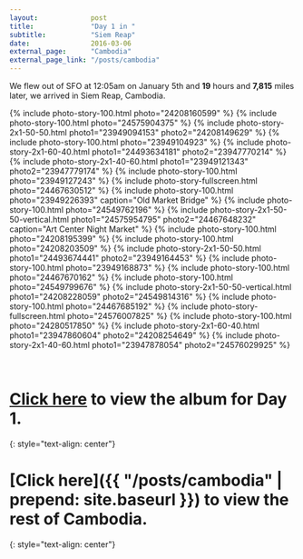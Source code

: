 ```yaml
---
layout:             post
title:              "Day 1 in "
subtitle:           "Siem Reap"
date:               2016-03-06
external_page:      "Cambodia"
external_page_link: "/posts/cambodia"
---
```


We flew out of SFO at 12:05am on January 5th and **19** hours and **7,815** miles later, we arrived in Siem Reap, Cambodia.

{% include photo-story-100.html photo="24208160599" %}
{% include photo-story-100.html photo="24575904375" %}
{% include photo-story-2x1-50-50.html photo1="23949094153" photo2="24208149629" %}
{% include photo-story-100.html photo="23949104923" %}
{% include photo-story-2x1-60-40.html photo1="24493634181" photo2="23947770214" %}
{% include photo-story-2x1-40-60.html photo1="23949121343" photo2="23947779174" %}
{% include photo-story-100.html photo="23949127243" %}
{% include photo-story-fullscreen.html photo="24467630512" %}
{% include photo-story-100.html photo="23949226393" caption="Old Market Bridge" %}
{% include photo-story-100.html photo="24549762196" %}
{% include photo-story-2x1-50-50-vertical.html photo1="24575954795" photo2="24467648232" caption="Art Center Night Market" %}
{% include photo-story-100.html photo="24208195399" %}
{% include photo-story-100.html photo="24208203509" %}
{% include photo-story-2x1-50-50.html photo1="24493674441" photo2="23949164453" %}
{% include photo-story-100.html photo="23949168873" %}
{% include photo-story-100.html photo="24467670162" %}
{% include photo-story-100.html photo="24549799676" %}
{% include photo-story-2x1-50-50-vertical.html photo1="24208228059" photo2="24549814316" %}
{% include photo-story-100.html photo="24467685192" %}
{% include photo-story-fullscreen.html photo="24576007825" %}
{% include photo-story-100.html photo="24280517850" %}
{% include photo-story-2x1-60-40.html photo1="23947860604" photo2="24208254649" %}
{% include photo-story-2x1-40-60.html photo1="23947878054" photo2="24576029925" %}

<br>

<div class="img-section-divider"></div>

[Click here](https://www.flickr.com/photos/wyattlam/albums/72157663746427171) to view the album for Day 1.
====
{: style="text-align: center"}

[Click here]({{ "/posts/cambodia" | prepend: site.baseurl }}) to view the rest of Cambodia.
====
{: style="text-align: center"}